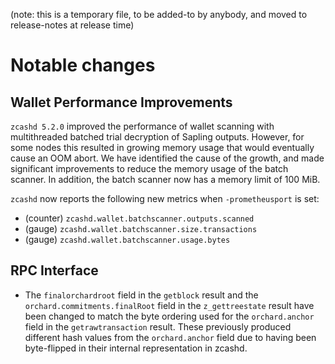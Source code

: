 (note: this is a temporary file, to be added-to by anybody, and moved to
release-notes at release time)

Notable changes
===============

Wallet Performance Improvements
-------------------------------

`zcashd 5.2.0` improved the performance of wallet scanning with multithreaded
batched trial decryption of Sapling outputs. However, for some nodes this
resulted in growing memory usage that would eventually cause an OOM abort. We
have identified the cause of the growth, and made significant improvements to
reduce the memory usage of the batch scanner. In addition, the batch scanner now
has a memory limit of 100 MiB.

`zcashd` now reports the following new metrics when `-prometheusport` is set:

- (counter) `zcashd.wallet.batchscanner.outputs.scanned`
- (gauge) `zcashd.wallet.batchscanner.size.transactions`
- (gauge) `zcashd.wallet.batchscanner.usage.bytes`

RPC Interface
-------------

- The `finalorchardroot` field in the `getblock` result and the
  `orchard.commitments.finalRoot` field in the `z_gettreestate` result  have
  been changed to match the byte ordering used for the `orchard.anchor`
  field in the `getrawtransaction` result. These previously produced different
  hash values from the `orchard.anchor` field due to having been byte-flipped
  in their internal representation in zcashd.
